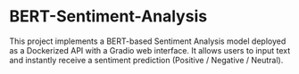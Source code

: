 # BERT-Sentiment-Analysis
This project implements a BERT-based Sentiment Analysis model deployed as a Dockerized API with a Gradio web interface. It allows users to input text and instantly receive a sentiment prediction (Positive / Negative / Neutral).
